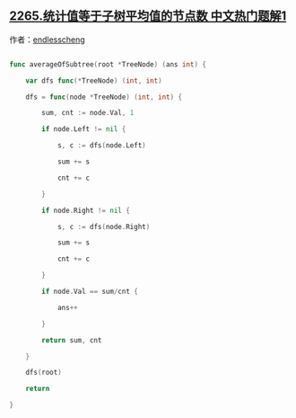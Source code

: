 ## [2265.统计值等于子树平均值的节点数 中文热门题解1](https://leetcode.cn/problems/count-nodes-equal-to-average-of-subtree/solutions/100000/tong-ji-zi-shu-de-jie-dian-he-ji-jie-dia-va8t)

作者：[endlesscheng](https://leetcode.cn/u/endlesscheng)

```go
func averageOfSubtree(root *TreeNode) (ans int) {
	var dfs func(*TreeNode) (int, int)
	dfs = func(node *TreeNode) (int, int) {
		sum, cnt := node.Val, 1
		if node.Left != nil {
			s, c := dfs(node.Left)
			sum += s
			cnt += c
		}
		if node.Right != nil {
			s, c := dfs(node.Right)
			sum += s
			cnt += c
		}
		if node.Val == sum/cnt {
			ans++
		}
		return sum, cnt
	}
	dfs(root)
	return
}
```